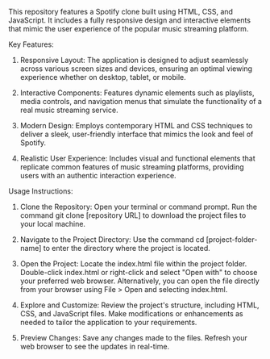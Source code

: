 This repository features a Spotify clone built using HTML, CSS, and JavaScript. It includes a fully responsive design and interactive elements that mimic the user experience of the popular music streaming platform.

Key Features:

1) Responsive Layout:
The application is designed to adjust seamlessly across various screen sizes and devices, ensuring an optimal viewing experience whether on desktop, tablet, or mobile.

2) Interactive Components:
Features dynamic elements such as playlists, media controls, and navigation menus that simulate the functionality of a real music streaming service.

3) Modern Design:
Employs contemporary HTML and CSS techniques to deliver a sleek, user-friendly interface that mimics the look and feel of Spotify.

4) Realistic User Experience:
Includes visual and functional elements that replicate common features of music streaming platforms, providing users with an authentic interaction experience.


Usage Instructions:

1) Clone the Repository:
Open your terminal or command prompt.
Run the command git clone [repository URL] to download the project files to your local machine.

2) Navigate to the Project Directory:
Use the command cd [project-folder-name] to enter the directory where the project is located.

3) Open the Project:
Locate the index.html file within the project folder.
Double-click index.html or right-click and select "Open with" to choose your preferred web browser.
Alternatively, you can open the file directly from your browser using File > Open and selecting index.html.

4) Explore and Customize:
Review the project's structure, including HTML, CSS, and JavaScript files.
Make modifications or enhancements as needed to tailor the application to your requirements.

5) Preview Changes:
Save any changes made to the files.
Refresh your web browser to see the updates in real-time.
